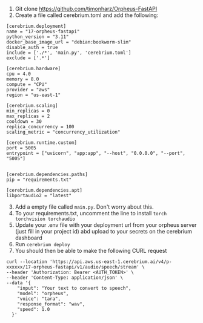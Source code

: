 1. Git clone https://github.com/timonharz/Orpheus-FastAPI
2. Create a file called cerebrium.toml and add the following:
```
[cerebrium.deployment]
name = "17-orpheus-fastapi"
python_version = "3.11"
docker_base_image_url = "debian:bookworm-slim"
disable_auth = true
include = ['./*', 'main.py', 'cerebrium.toml']
exclude = ['.*']

[cerebrium.hardware]
cpu = 4.0
memory = 8.0
compute = "CPU"
provider = "aws"
region = "us-east-1"

[cerebrium.scaling]
min_replicas = 0
max_replicas = 2
cooldown = 30
replica_concurrency = 100
scaling_metric = "concurrency_utilization"

[cerebrium.runtime.custom]
port = 5005
entrypoint = ["uvicorn", "app:app", "--host", "0.0.0.0", "--port", "5005"]


[cerebrium.dependencies.paths]
pip = "requirements.txt"

[cerebrium.dependencies.apt]
libportaudio2 = "latest"
```
3. Add a empty file called `main.py`. Don't worry about this.
4. To your requirements.txt, uncomment the line to install `torch torchvision torchaudio`
5. Update your .env file with your deployment url from your orpheus server (just fill in your project id) abd upload to your secrets on the cerebrium dashboard
6. Run `cerebrium deploy`
7. You should then be able to make the following CURL request
```
curl --location 'https://api.aws.us-east-1.cerebrium.ai/v4/p-xxxxxx/17-orpheus-fastapi/v1/audio/speech/stream' \
--header 'Authorization: Bearer <AUTH_TOKEN>' \
--header 'Content-Type: application/json' \
--data '{
    "input": "Your text to convert to speech",
    "model": "orpheus",
    "voice": "tara",
    "response_format": "wav",
    "speed": 1.0
  }'
```